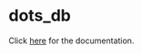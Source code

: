 # dots_db
Click [here](https://scienceprojects.altervista.org/projects/dotsDB/dotsDB.html) for the documentation.
